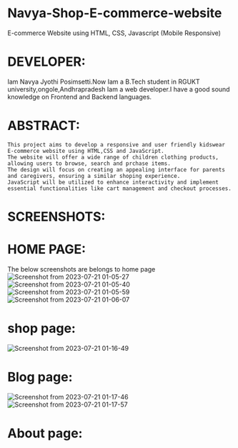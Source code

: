 # Navya-Shop-E-commerce-website

E-commerce Website using HTML, CSS, Javascript (Mobile Responsive)

# DEVELOPER: 
Iam Navya Jyothi Posimsetti.Now Iam a B.Tech student in RGUKT university,ongole,Andhrapradesh
Iam a web developer.I have a good sound knowledge on Frontend and Backend languages.

# ABSTRACT:
    This project aims to develop a responsive and user friendly kidswear E-commerce website using HTML,CSS and JavaScript.
    The website will offer a wide range of children clothing products, allowing users to browse, search and prchase items.
    The design will focus on creating an appealing interface for parents and caregivers, ensuring a similar shoping experience.
    JavaScript will be utilized to enhance interactivity and implement essential functionalities like cart management and checkout processes. 

# SCREENSHOTS:
# HOME PAGE:
The below screenshots are belongs to home page
![Screenshot from 2023-07-21 01-05-27](https://github.com/NavyaPosimsetti/Navya-Shop-E-commerce-website/assets/132803056/70d83c63-cce5-4db0-b7fd-58ea0f6b2358)
![Screenshot from 2023-07-21 01-05-40](https://github.com/NavyaPosimsetti/Navya-Shop-E-commerce-website/assets/132803056/9e6c2a91-dd6e-4903-b1c9-5764ab445216)
![Screenshot from 2023-07-21 01-05-59](https://github.com/NavyaPosimsetti/Navya-Shop-E-commerce-website/assets/132803056/158a7e37-a3ee-4d32-939e-fecfc0b9b9f6)
![Screenshot from 2023-07-21 01-06-07](https://github.com/NavyaPosimsetti/Navya-Shop-E-commerce-website/assets/132803056/7ce853e2-b6b9-4f56-95e2-792055068740)

# shop page:
![Screenshot from 2023-07-21 01-16-49](https://github.com/NavyaPosimsetti/Navya-Shop-E-commerce-website/assets/132803056/5051d5ac-0c0c-4a78-9e21-7ce80fd8b71f)

# Blog page:
![Screenshot from 2023-07-21 01-17-46](https://github.com/NavyaPosimsetti/Navya-Shop-E-commerce-website/assets/132803056/834827a6-744f-4430-93b2-915cdfca38ba)
![Screenshot from 2023-07-21 01-17-57](https://github.com/NavyaPosimsetti/Navya-Shop-E-commerce-website/assets/132803056/97d535d7-7681-4ab2-b21f-a19ee8c17a31)

# About page:

